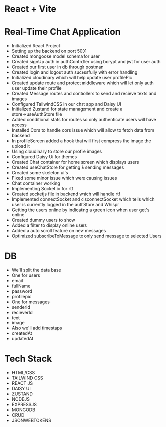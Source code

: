 # React + Vite

# Real-Time Chat Application

- Initialized React Project
- Setting up the backend on port 5001
- Created mongoose model schema for user
- Created signUp auth in authController using bcrypt and jwt for user auth
- Created our first user in db through postman
- Created login and logout auth sucessfully with error handling
- Initialized cloudinary which will help update user profilePic
- Created update route and protect middleware which will let only auth user update their profile
- Created Message routes and controllers to send and recieve texts and images
- Configured TailwindCSS in our chat app and Daisy UI
- Initialized Zustand for state management and create a store=>useAuthStore file
- Added conditional stats for routes so only authenticate users will have access
- Installed Cors to handle cors issue which will allow to fetch data from backend
- In profileScreen added a hook that will first compress the image the upload it
- Using cloudinary to store our profile images
- Configured Daisy Ui for themes
- Created Chat container for home screen which displays users
- Created useChatStore for getting & sending messages
- Created some skeleton ui's
- Fixed some minor issue which were causing issues
- Chat container working 
- Implementing Socket.io for rtf
- Created socketjs file in backend which will handle rtf
- Implemented connectSocket and disconnectSocket which tells which user is currently logged in the authStore and Whispr
- Getting the users online by indicating a green icon when user get's online
- Created dummy users to show
- Added a filter to display online users
- Added a auto scroll feature on new messages
- Optimized subscribeToMessage to only send message to selected Users

# DB

- We'll split the data base
- One for users
- email
- fullName
- password
- profilepic
- One for messages
- senderId
- recieverId
- text
- image
- Also we'll add timestaps
- createdAt
- updatedAt

# Tech Stack

- HTML/CSS
- TAILWIND CSS
- REACT JS
- DAISY UI
- ZUSTAND
- NODEJS
- EXPRESSJS
- MONGODB
- CRUD
- JSONWEBTOKENS
